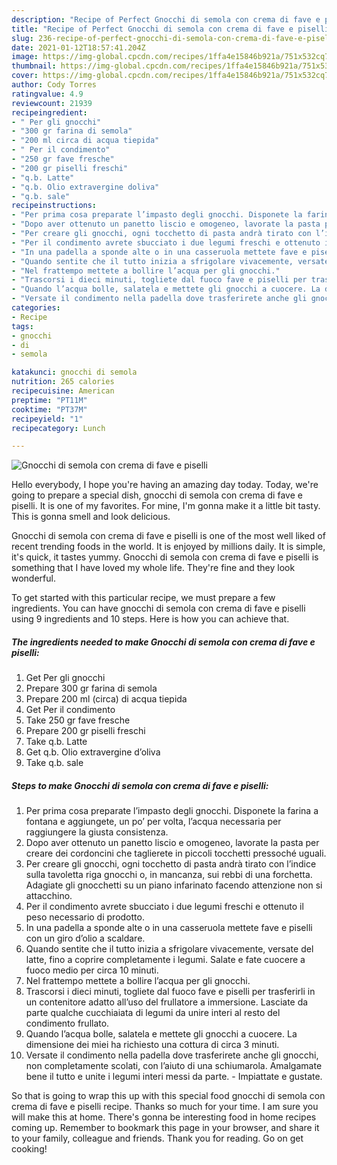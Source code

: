 ```yaml
---
description: "Recipe of Perfect Gnocchi di semola con crema di fave e piselli"
title: "Recipe of Perfect Gnocchi di semola con crema di fave e piselli"
slug: 236-recipe-of-perfect-gnocchi-di-semola-con-crema-di-fave-e-piselli
date: 2021-01-12T18:57:41.204Z
image: https://img-global.cpcdn.com/recipes/1ffa4e15846b921a/751x532cq70/gnocchi-di-semola-con-crema-di-fave-e-piselli-recipe-main-photo.jpg
thumbnail: https://img-global.cpcdn.com/recipes/1ffa4e15846b921a/751x532cq70/gnocchi-di-semola-con-crema-di-fave-e-piselli-recipe-main-photo.jpg
cover: https://img-global.cpcdn.com/recipes/1ffa4e15846b921a/751x532cq70/gnocchi-di-semola-con-crema-di-fave-e-piselli-recipe-main-photo.jpg
author: Cody Torres
ratingvalue: 4.9
reviewcount: 21939
recipeingredient:
- " Per gli gnocchi"
- "300 gr farina di semola"
- "200 ml circa di acqua tiepida"
- " Per il condimento"
- "250 gr fave fresche"
- "200 gr piselli freschi"
- "q.b. Latte"
- "q.b. Olio extravergine doliva"
- "q.b. sale"
recipeinstructions:
- "Per prima cosa preparate l’impasto degli gnocchi. Disponete la farina a fontana e aggiungete, un po’ per volta, l’acqua necessaria per raggiungere la giusta consistenza."
- "Dopo aver ottenuto un panetto liscio e omogeneo, lavorate la pasta per creare dei cordoncini che taglierete in piccoli tocchetti pressoché uguali."
- "Per creare gli gnocchi, ogni tocchetto di pasta andrà tirato con l’indice sulla tavoletta riga gnocchi o, in mancanza, sui rebbi di una forchetta. Adagiate gli gnocchetti su un piano infarinato facendo attenzione non si attacchino."
- "Per il condimento avrete sbucciato i due legumi freschi e ottenuto il peso necessario di prodotto."
- "In una padella a sponde alte o in una casseruola mettete fave e piselli con un giro d’olio a scaldare."
- "Quando sentite che il tutto inizia a sfrigolare vivacemente, versate del latte, fino a coprire completamente i legumi. Salate e fate cuocere a fuoco medio per circa 10 minuti."
- "Nel frattempo mettete a bollire l’acqua per gli gnocchi."
- "Trascorsi i dieci minuti, togliete dal fuoco fave e piselli per trasferirli in un contenitore adatto all’uso del frullatore a immersione. Lasciate da parte qualche cucchiaiata di legumi da unire interi al resto del condimento frullato."
- "Quando l’acqua bolle, salatela e mettete gli gnocchi a cuocere. La dimensione dei miei ha richiesto una cottura di circa 3 minuti."
- "Versate il condimento nella padella dove trasferirete anche gli gnocchi, non completamente scolati, con l’aiuto di una schiumarola. Amalgamate bene il tutto e unite i legumi interi messi da parte. Impiattate e gustate."
categories:
- Recipe
tags:
- gnocchi
- di
- semola

katakunci: gnocchi di semola 
nutrition: 265 calories
recipecuisine: American
preptime: "PT11M"
cooktime: "PT37M"
recipeyield: "1"
recipecategory: Lunch

---
```



![Gnocchi di semola con crema di fave e piselli](https://img-global.cpcdn.com/recipes/1ffa4e15846b921a/751x532cq70/gnocchi-di-semola-con-crema-di-fave-e-piselli-recipe-main-photo.jpg)

Hello everybody, I hope you're having an amazing day today. Today, we're going to prepare a special dish, gnocchi di semola con crema di fave e piselli. It is one of my favorites. For mine, I'm gonna make it a little bit tasty. This is gonna smell and look delicious.



Gnocchi di semola con crema di fave e piselli is one of the most well liked of recent trending foods in the world. It is enjoyed by millions daily. It is simple, it's quick, it tastes yummy. Gnocchi di semola con crema di fave e piselli is something that I have loved my whole life. They're fine and they look wonderful.


To get started with this particular recipe, we must prepare a few ingredients. You can have gnocchi di semola con crema di fave e piselli using 9 ingredients and 10 steps. Here is how you can achieve that.

<!--inarticleads1-->

##### The ingredients needed to make Gnocchi di semola con crema di fave e piselli:

1. Get  Per gli gnocchi
1. Prepare 300 gr farina di semola
1. Prepare 200 ml (circa) di acqua tiepida
1. Get  Per il condimento
1. Take 250 gr fave fresche
1. Prepare 200 gr piselli freschi
1. Take q.b. Latte
1. Get q.b. Olio extravergine d’oliva
1. Take q.b. sale




<!--inarticleads2-->

##### Steps to make Gnocchi di semola con crema di fave e piselli:

1. Per prima cosa preparate l’impasto degli gnocchi. Disponete la farina a fontana e aggiungete, un po’ per volta, l’acqua necessaria per raggiungere la giusta consistenza.
1. Dopo aver ottenuto un panetto liscio e omogeneo, lavorate la pasta per creare dei cordoncini che taglierete in piccoli tocchetti pressoché uguali.
1. Per creare gli gnocchi, ogni tocchetto di pasta andrà tirato con l’indice sulla tavoletta riga gnocchi o, in mancanza, sui rebbi di una forchetta. Adagiate gli gnocchetti su un piano infarinato facendo attenzione non si attacchino.
1. Per il condimento avrete sbucciato i due legumi freschi e ottenuto il peso necessario di prodotto.
1. In una padella a sponde alte o in una casseruola mettete fave e piselli con un giro d’olio a scaldare.
1. Quando sentite che il tutto inizia a sfrigolare vivacemente, versate del latte, fino a coprire completamente i legumi. Salate e fate cuocere a fuoco medio per circa 10 minuti.
1. Nel frattempo mettete a bollire l’acqua per gli gnocchi.
1. Trascorsi i dieci minuti, togliete dal fuoco fave e piselli per trasferirli in un contenitore adatto all’uso del frullatore a immersione. Lasciate da parte qualche cucchiaiata di legumi da unire interi al resto del condimento frullato.
1. Quando l’acqua bolle, salatela e mettete gli gnocchi a cuocere. La dimensione dei miei ha richiesto una cottura di circa 3 minuti.
1. Versate il condimento nella padella dove trasferirete anche gli gnocchi, non completamente scolati, con l’aiuto di una schiumarola. Amalgamate bene il tutto e unite i legumi interi messi da parte. - Impiattate e gustate.




So that is going to wrap this up with this special food gnocchi di semola con crema di fave e piselli recipe. Thanks so much for your time. I am sure you will make this at home. There's gonna be interesting food in home recipes coming up. Remember to bookmark this page in your browser, and share it to your family, colleague and friends. Thank you for reading. Go on get cooking!
